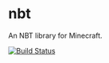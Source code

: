 # nbt

An NBT library for Minecraft.

[![Build Status](https://travis-ci.org/KyoriPowered/nbt.svg?branch=master)](https://travis-ci.org/KyoriPowered/nbt)
